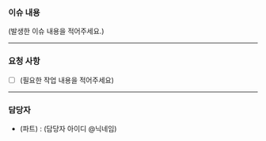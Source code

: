 ### 이슈 내용 
(발생한 이슈 내용을 적어주세요.)

****
### 요청 사항
- [ ] (필요한 작업 내용을 적어주세요)

*****
### 담당자
- (파트) : (담당자 아이디 @닉네임)


